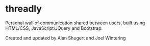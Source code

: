 # threadly

Personal wall of communication shared between users, built using HTML/CSS, JavaScript/JQuery and Bootstrap.

Created and updated by Alan Shugert and Joel Wintering
